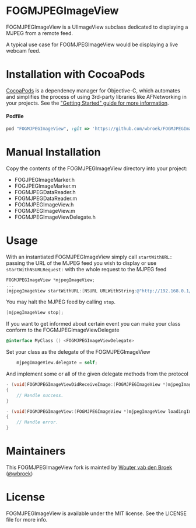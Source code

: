 FOGMJPEGImageView
=================

FOGMJPEGImageView is a UIImageView subclass dedicated to displaying a MJPEG from a remote feed.

A typical use case for FOGMJPEGImageView would be displaying a live webcam feed.


Installation with CocoaPods
============

[CocoaPods](https://cocoapods.org/) is a dependency manager for Objective-C, which automates and simplifies the process of using 3rd-party libraries like AFNetworking in your projects. See the ["Getting Started" guide for more information](https://github.com/AFNetworking/AFNetworking/wiki/Getting-Started-with-AFNetworking).

#### Podfile

```ruby
pod "FOGMJPEGImageView", :git => 'https://github.com/wbroek/FOGMJPEGImageView.git'
```

Manual Installation
============

Copy the contents of the FOGMJPEGImageView directory into your project:

- FOGJPEGImageMarker.h
- FOGJPEGImageMarker.m
- FOGMJPEGDataReader.h
- FOGMJPEGDataReader.m
- FOGMJPEGImageView.h
- FOGMJPEGImageView.m
- FOGMJPEGImageViewDelegate.h

Usage
=====

With an instantiated FOGMJPEGImageView simply call `startWithURL:` passing the URL of the MJPEG feed you wish to display or use `startWithNSURLRequest:` with the whole request to the MJPEG feed

```objective-c
FOGMJPEGImageView *mjpegImageView;
...
[mjpegImageView startWithURL:[NSURL URLWithString:@"http://192.168.0.1/mjpg/video.mjpg?camera=1"]];
```

You may halt the MJPEG feed by calling `stop`.

```objective-c
[mjpegImageView stop];
```

If you want to get informed about certain event you can make your class conform to the FOGMJPEGImageViewDelegate
```objective-c
@interface MyClass () <FOGMJPEGImageViewDelegate>
```

Set your class as the delegate of the FOGMJPEGImageView
```objective-c
    mjpegImageView.delegate = self;
```

And implement some or all of the given delegate methods from the protocol
```objective-c
- (void)FOGMJPEGImageViewDidReceiveImage:(FOGMJPEGImageView *)mjpegImageView
{
    // Handle success.
}

- (void)FOGMJPEGImageView:(FOGMJPEGImageView *)mjpegImageView loadingImgaeDidFailWithError:(NSError *)error
{
    // Handle error.
}

```

Maintainers
=======

This FOGMJPEGImageView fork is mainted by [Wouter vab den Broek](https://github.com/wbroek) ([@wbroek](https://twitter.com/wbroek))

License
=======

FOGMJPEGImageView is available under the MIT license. See the LICENSE file for more info.

